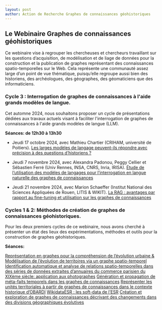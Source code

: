 ```yaml
---
layout: post
author: Action de Recherche Graphes de connaissances géohistoriques
---
```


## Le Webinaire Graphes de connaissances géohistoriques 

Ce webinaire vise à regrouper les chercheuses et chercheurs travaillant sur les questions d’acquisition, de modélisation et de liage de données pour la construction et la publication de graphes représentant des connaissances spatio-temporelles sur le Web. 
Cela représente une communauté assez large d’un point de vue thématique, puisqu’elle regroupe aussi bien des historiens, des archéologues, des géographes, des géomaticiens que des informaticiens.

### Cycle 3 : Interrogation de graphes de connaissances à l'aide grands modèles de langue.

Cet automne 2024, nous souhaitons proposer un cycle de présentations dédiées aux travaux actuels visant à faciliter l'interrogation de graphes de connaissances à l'aide grands modèles de langue (LLM).

**Séances: de 12h30 à 13h30**

* Jeudi 17 octobre 2024, avec Mathieu Chartier (CRIHAM, université de Poitiers).
[Les larges modèles de langage peuvent-ils répondre avec précision à des questions d’historiens ?](https://gcgh-magis.github.io/webinaire-séance-7)

* Jeudi 7 novembre 2024, avec Alexandra Padonou, Peggy Cellier et Sébastien Ferré (Univ Rennes, INSA, CNRS, Inria, IRISA).
[Étude de l’utilisation des modèles de langages pour l’interrogation en langue naturelle des graphes de connaissances](https://gcgh-magis.github.io/webinaire-séance-8)

* Jeudi 21 novembre 2024, avec Marion Schaeffer (Institut National des Sciences Appliquées de Rouen, LITIS & WIKIT).
[La RAG : avantages par rapport au fine-tuning et utilisation sur les graphes de connaissances](https://gcgh-magis.github.io/webinaire-séance-9)

### Cycles 1 & 2: Méthodes de création de graphes de connaissances géohistoriques.

Pour les deux premiers cycles de ce webinaire, nous avons cherché à présenter un état des lieux des expérimentations, méthodes et outils pour la construction de graphes géohistoriques.

**Séances:**

[Représentation en graphes pour la compréhension de l’évolution urbaine & Modélisation de l’évolution de territoires via un graphe spatio-temporel](https://gcgh-magis.github.io/webinaire-séance-1)
[Identification automatique et analyse de relations spatio-temporelles dans des séries de données extraites d’annuaires du commerce parisien du XIXème siècle: application aux photographes](https://gcgh-magis.github.io/webinaire-séance-2)
[Génération et propagation de méta-faits temporels dans les graphes de connaissances](https://gcgh-magis.github.io/webinaire-séance-3)
[Représenter les unités territoriales à partir de graphes de connaissances dans le contexte historique d’OBARDI](https://gcgh-magis.github.io/webinaire-séance-4)
[WikidataESR : les soft-data de l’ESR](https://gcgh-magis.github.io/webinaire-séance-5)
[Création et exploration de graphes de connaissances décrivant des changements dans des divisions géographiques évolutives](https://gcgh-magis.github.io/webinaire-séance-6)

